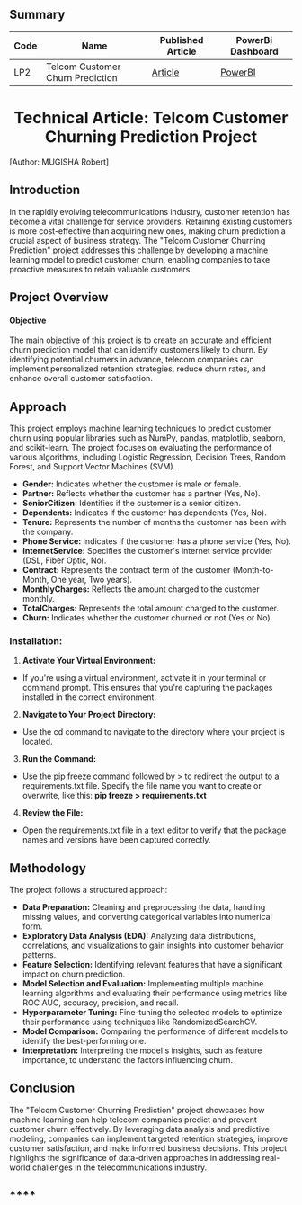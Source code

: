 ## Summary
| Code          |     Name                       | Published Article|    PowerBi Dashboard
| ------------- | -------------                  | -------------    |    -----------------
| LP2           | Telcom Customer Churn Prediction |  [Article]()               |[PowerBI]()




# <center>Technical Article: Telcom Customer Churning Prediction Project</center>
[Author: MUGISHA Robert]

## **Introduction**

In the rapidly evolving telecommunications industry, customer retention has become a vital challenge for service providers. Retaining existing customers is more cost-effective than acquiring new ones, making churn prediction a crucial aspect of business strategy. The "Telcom Customer Churning Prediction" project addresses this challenge by developing a machine learning model to predict customer churn, enabling companies to take proactive measures to retain valuable customers.


## **Project Overview**
#### **Objective**

The main objective of this project is to create an accurate and efficient churn prediction model that can identify customers likely to churn. By identifying potential churners in advance, telecom companies can implement personalized retention strategies, reduce churn rates, and enhance overall customer satisfaction.


## **Approach**

This project employs machine learning techniques to predict customer churn using popular libraries such as NumPy, pandas, matplotlib, seaborn, and scikit-learn. The project focuses on evaluating the performance of various algorithms, including Logistic Regression, Decision Trees, Random Forest, and Support Vector Machines (SVM).


- **Gender:** Indicates whether the customer is male or female.
- **Partner:** Reflects whether the customer has a partner (Yes, No).
- **SeniorCitizen:** Identifies if the customer is a senior citizen.
- **Dependents:** Indicates if the customer has dependents (Yes, No).
- **Tenure:** Represents the number of months the customer has been with the company.
- **Phone Service:** Indicates if the customer has a phone service (Yes, No).
- **InternetService:** Specifies the customer's internet service provider (DSL, Fiber Optic, No).
- **Contract:** Represents the contract term of the customer (Month-to-Month, One year, Two years).
- **MonthlyCharges:** Reflects the amount charged to the customer monthly.
- **TotalCharges:** Represents the total amount charged to the customer.
- **Churn:** Indicates whether the customer churned or not (Yes or No).

### **Installation:**

1. **Activate Your Virtual Environment:**
- If you're using a virtual environment, activate it in your terminal or command prompt. This ensures that you're capturing the packages installed in the correct environment.

2. **Navigate to Your Project Directory:**
- Use the cd command to navigate to the directory where your project is located.

3. **Run the Command:**
- Use the pip freeze command followed by > to redirect the output to a requirements.txt file. Specify the file name you want to create or overwrite, like this: **pip freeze > requirements.txt**

4. **Review the File:**
- Open the requirements.txt file in a text editor to verify that the package names and versions have been captured correctly.

## **Methodology**

The project follows a structured approach:

- **Data Preparation:** Cleaning and preprocessing the data, handling missing values, and converting categorical variables into numerical form.
- **Exploratory Data Analysis (EDA):** Analyzing data distributions, correlations, and visualizations to gain insights into customer behavior patterns.
- **Feature Selection:** Identifying relevant features that have a significant impact on churn prediction.
- **Model Selection and Evaluation:** Implementing multiple machine learning algorithms and evaluating their performance using metrics like ROC AUC, accuracy, precision, and recall.
- **Hyperparameter Tuning:** Fine-tuning the selected models to optimize their performance using techniques like RandomizedSearchCV.
- **Model Comparison:** Comparing the performance of different models to identify the best-performing one.
- **Interpretation:** Interpreting the model's insights, such as feature importance, to understand the factors influencing churn.

## **Conclusion**

The "Telcom Customer Churning Prediction" project showcases how machine learning can help telecom companies predict and prevent customer churn effectively. By leveraging data analysis and predictive modeling, companies can implement targeted retention strategies, improve customer satisfaction, and make informed business decisions. This project highlights the significance of data-driven approaches in addressing real-world challenges in the telecommunications industry.

## ****

